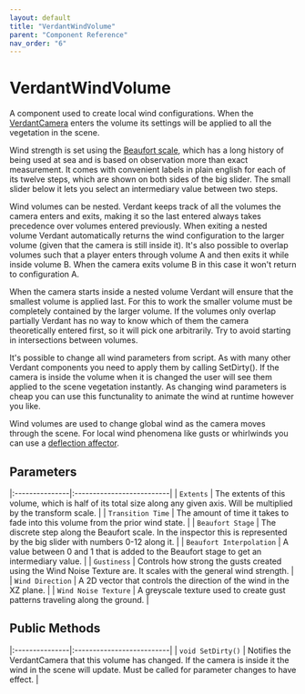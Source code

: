 ```yaml
---
layout: default
title: "VerdantWindVolume"
parent: "Component Reference"
nav_order: "6"
---
```


# VerdantWindVolume

A component used to create local wind configurations. When the [VerdantCamera](VerdantCamera) enters the volume its settings will be applied to all the vegetation in the scene.

Wind strength is set using the [Beaufort scale](https://en.wikipedia.org/wiki/Beaufort_scale), which has a long history of being used at sea and is based on observation more than exact measurement. It comes with convenient labels in plain english for each of its twelve steps, which are shown on both sides of the big slider. The small slider below it lets you select an intermediary value between two steps. 

Wind volumes can be nested. Verdant keeps track of all the volumes the camera enters and exits, making it so the last entered always takes precedence over volumes entered previously. When exiting a nested volume Verdant automatically returns the wind configuration to the larger volume (given that the camera is still inside it). It's also possible to overlap volumes such that a player enters through volume A and then exits it while inside volume B. When the camera exits volume B in this case it won't return to configuration A.

When the camera starts inside a nested volume Verdant will ensure that the smallest volume is applied last. For this to work the smaller volume must be completely contained by the larger volume. If the volumes only overlap partially Verdant has no way to know which of them the camera theoretically entered first, so it will pick one arbitrarily. Try to avoid starting in intersections between volumes.

It's possible to change all wind parameters from script. As with many other Verdant components you need to apply them by calling SetDirty(). If the camera is inside the volume when it is changed the user will see them applied to the scene vegetation instantly. As changing wind parameters is cheap you can use this functunality to animate the wind at runtime however you like. 

Wind volumes are used to change global wind as the camera moves through the scene. For local wind phenomena like gusts or whirlwinds you can use a [deflection affector](Affectors/VerdantDeflectionAffector.html).

## Parameters

|:---------------|:--------------------------|
| `Extents` | The extents of this volume, which is half of its total size along any given axis. Will be multiplied by the transform scale. |
| `Transition Time` | The amount of time it takes to fade into this volume from the prior wind state. |
| `Beaufort Stage` | The discrete step along the Beaufort scale. In the inspector this is represented by the big slider with numbers 0-12 along it. |
| `Beaufort Interpolation` | A value between 0 and 1 that is added to the Beaufort stage to get an intermediary value. |
| `Gustiness` | Controls how strong the gusts created using the Wind Noise Texture are. It scales with the general wind strength. |
| `Wind Direction` | A 2D vector that controls the direction of the wind in the XZ plane.  |
| `Wind Noise Texture` | A greyscale texture used to create gust patterns traveling along the ground.  |

## Public Methods

|:---------------|:--------------------------|
| `void SetDirty()` | Notifies the VerdantCamera that this volume has changed. If the camera is inside it the wind in the scene will update. Must be called for parameter changes to have effect. |
